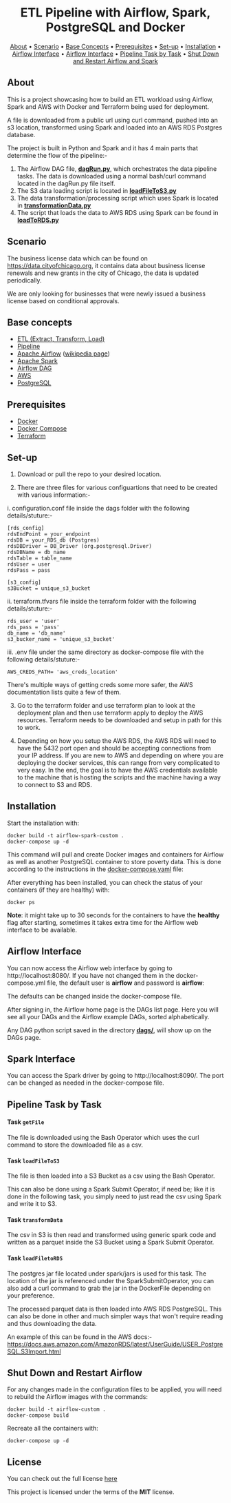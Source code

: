 <h1 align="center">ETL Pipeline with Airflow, Spark, PostgreSQL and Docker</h1>

<p align="center">
  <a href="#about">About</a> •
  <a href="#scenario">Scenario</a> •
  <a href="#base-concepts">Base Concepts</a> •
  <a href="#prerequisites">Prerequisites</a> •
  <a href="#set-up">Set-up</a> •
  <a href="#installation">Installation</a> •
  <a href="#airflow-interface">Airflow Interface</a> •
  <a href="#spark-interface">Airflow Interface</a> •
  <a href="#pipeline-task-by-task">Pipeline Task by Task</a> •
  <a href="#shut-down-and-restart-airflow">Shut Down and Restart Airflow and Spark</a> 
</p>

## About

This is a project showcasing how to build an ETL workload using Airflow, Spark and AWS with Docker and Terraform being used for deployment.

A file is downloaded from a public url using curl command, pushed into an s3 location, transformed using Spark and loaded into an AWS RDS Postgres database. 

The project is built in Python and Spark and it has 4 main parts that determine the flow of the pipeline:-

  1. The Airflow DAG file, [**dagRun.py**](https://github.com/DEMaestro1/aws-hybrid-spark-flow/blob/main/dags/dagRun.py), which orchestrates the data pipeline tasks. The data is downloaded using a normal bash/curl command located in the dagRun.py file itself.
  2. The S3 data loading script is located in [**loadFileToS3.py**](https://github.com/DEMaestro1/aws-hybrid-spark-flow/blob/main/spark/tasks/loadFileToS3.py)
  3. The data transformation/processing script which uses Spark is located in [**transformationData.py**](https://github.com/DEMaestro1/aws-hybrid-spark-flow/blob/main/spark/tasks/transformationData.py)
  4. The script that loads the data to AWS RDS using Spark can be found in [**loadToRDS.py**](https://github.com/DEMaestro1/aws-hybrid-spark-flow/blob/main/spark/tasks/loadToRDS.py)

## Scenario

The business license data which can be found on https://data.cityofchicago.org, it contains data about business license renewals and new grants in the city of Chicago, the data is updated periodically.

We are only looking for businesses that were newly issued a business license based on conditional approvals.

## Base concepts

 - [ETL (Extract, Transform, Load)](https://en.wikipedia.org/wiki/Extract,_transform,_load)
 - [Pipeline](https://en.wikipedia.org/wiki/Pipeline_(computing))
 - [Apache Airflow](https://airflow.apache.org/docs/apache-airflow/stable/index.html) ([wikipedia page](https://en.wikipedia.org/wiki/Apache_Airflow))
 - [Apache Spark](https://spark.apache.org/docs/latest/)
 - [Airflow DAG](https://airflow.apache.org/docs/apache-airflow/stable/concepts.html#dags)
 - [AWS](https://docs.aws.amazon.com/)
 - [PostgreSQL](https://www.postgresql.org/)

## Prerequisites
- [Docker](https://docs.docker.com/get-docker/)
- [Docker Compose](https://docs.docker.com/compose/)
- [Terraform](https://www.terraform.io/)

## Set-up

1. Download or pull the repo to your desired location.

2. There are three files for various configuartions that need to be created with various information:-

  i. configuration.conf file inside the dags folder with the following details/stuture:-
    
    [rds_config]
    rdsEndPoint = your_endpoint
    rdsDB = your_RDS_db (Postgres)
    rdsDBDriver = DB_Driver (org.postgresql.Driver)
    rdsDBName = db_name
    rdsTable = table_name
    rdsUser = user
    rdsPass = pass

    [s3_config]
    s3Bucket = unique_s3_bucket

  ii. terraform.tfvars file inside the terraform folder with the following details/stuture:-
    
    rds_user = 'user'
    rds_pass = 'pass'
    db_name = 'db_name'
    s3_bucker_name = 'unique_s3_bucket'

  iii. .env file under the same directory as docker-compose file with the following details/stuture:-
    
    AWS_CREDS_PATH= 'aws_creds_location'

  There's multiple ways of getting creds some more safer, the AWS documentation lists quite a few of them.

3. Go to the terraform folder and use terraform plan to look at the deployment plan and then use terraform apply to deploy the AWS resources. Terraform needs to be downloaded and setup in path for this to work.

4. Depending on how you setup the AWS RDS, the AWS RDS will need to have the 5432 port open and should be accepting connections from your IP address. If you are new to AWS and depending on where you are deploying the docker services, this can range from very complicated to very easy. In the end, the goal is to have the AWS credentials available to the machine that is hosting the scripts and the machine having a way to connect to S3 and RDS.

## Installation

Start the installation with:

    docker build -t airflow-spark-custom .
    docker-compose up -d

This command will pull and create Docker images and containers for Airflow as well as another PostgreSQL container to store poverty data.
This is done according to the instructions in the [docker-compose.yaml](https://github.com/DEMaestro1/aws-hybrid-spark-flow/blob/main/docker-compose.yaml) file:

After everything has been installed, you can check the status of your containers (if they are healthy) with:

    docker ps

**Note**: it might take up to 30 seconds for the containers to have the **healthy** flag after starting, sometimes it takes extra time for the Airflow web interface to be available.

## Airflow Interface

You can now access the Airflow web interface by going to http://localhost:8080/. If you have not changed them in the docker-compose.yml file, the default user is **airflow** and password is **airflow**:

The defaults can be changed inside the docker-compose file.

After signing in, the Airflow home page is the DAGs list page. Here you will see all your DAGs and the Airflow example DAGs, sorted alphabetically. 

Any DAG python script saved in the directory [**dags/**](https://github.com/DEMaestro1/aws-hybrid-spark-flow/tree/main/dags), will show up on the DAGs page.

## Spark Interface

You can access the Spark driver by going to http://localhost:8090/. The port can be changed as needed in the docker-compose file.

## Pipeline Task by Task

#### Task `getFile`

The file is downloaded using the Bash Operator which uses the curl command to store the downloaded file as a csv.

#### Task `loadFileToS3`

The file is then loaded into a S3 Bucket as a csv using the Bash Operator.

This can also be done using a Spark Submit Operator, if need be; like it is done in the following task, you simply need to just read the csv using Spark and write it to S3.

#### Task `transformData`

The csv in S3 is then read and transformed using generic spark code and written as a parquet inside the S3 Bucket using a Spark Submit Operator.

#### Task `loadFiletoRDS`

The postgres jar file located under spark/jars is used for this task. The location of the jar is referenced under the SparkSubmitOperator, you can also add a curl command to grab the jar in the DockerFile depending on your preference.

The processed parquet data is then loaded into AWS RDS PostgreSQL. This can also be done in other and much simpler ways that won't require reading and thus downloading the data.

An example of this can be found in the AWS docs:-
https://docs.aws.amazon.com/AmazonRDS/latest/UserGuide/USER_PostgreSQL.S3Import.html

## Shut Down and Restart Airflow

For any changes made in the configuration files to be applied, you will need to rebuild the Airflow images with the commands:
	
    docker build -t airflow-custom .
    docker-compose build

Recreate all the containers with:

    docker-compose up -d

## License
You can check out the full license [here](https://github.com/DEMaestro1/aws-hybrid-spark-flow/blob/main/LICENSE)

This project is licensed under the terms of the **MIT** license.

